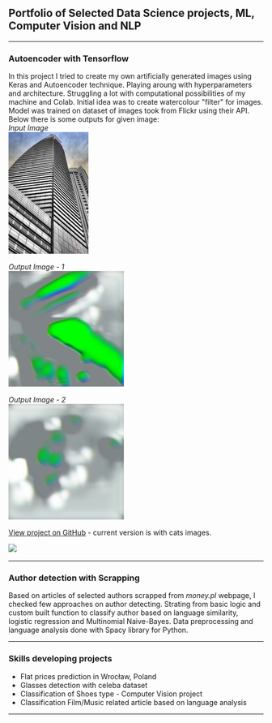 ## Portfolio of Selected Data Science projects, ML, Computer Vision and NLP

---

### Autoencoder with Tensorflow 

In this project I tried to create my own artificially generated images using Keras and Autoencoder technique.
Playing aroung with hyperparameters and architecture. Struggling a lot with computational possibilities of my machine and Colab.
Initial idea was to create watercolour "filter" for images. Model was trained on dataset of images took from Flickr using their API.  
Below there is some outputs for given image:  
*Input Image*  
![](/images/input.jpg "Input")   

*Output Image - 1*  
![](/images/Model1_output.jpg "Output - 1")  

*Output Image - 2*  
![](/images/Model2_output.png "Output - 2")   

[View project on GitHub](https://github.com/Serj11240/autoencoder) - current version is with cats images.  

[![](https://img.shields.io/badge/Python-white?logo=Python)](#)

---

### Author detection with Scrapping

Based on articles of selected authors scrapped from *money.pl* webpage, I checked few approaches on author detecting. Strating from basic logic and custom built function to classify author based on language similarity, logistic regression and Multinomial Naive-Bayes. Data preprocessing and language analysis done with Spacy library for Python.

---

### Skills developing projects

- Flat prices prediction in Wrocław, Poland
- Glasses detection with celeba dataset
- Classification of Shoes type - Computer Vision project
- Classification Film/Music related article based on language analysis

---

